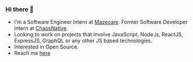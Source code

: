 ### Hi there 👋

-  I'm a Software Engineer Intern at [Mazecare](https://www.mazecare..com). Former Software Developer Intern at [ChaosNative](https://www.chaosnative.com).
-  Looking to work on projects that involve JavaScript, Node.js, ReactJS, ExpressJS, GraphQL or any other JS based technologies.
-  Interested in Open Source.
-  Reach me [here](https://linkedin.com/in/venkateshch59)

<!--
**venkatexh/venkatexh** is a ✨ _special_ ✨ repository because its `README.md` (this file) appears on your GitHub profile.

Here are some ideas to get you started:


- ⚡ Fun fact: ...
-->
